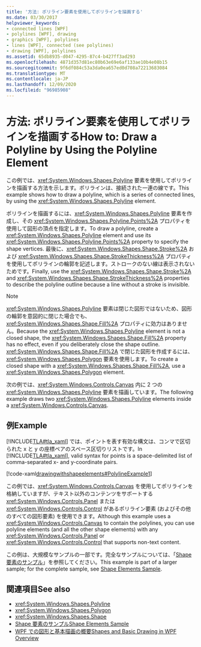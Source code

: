 ```yaml
---
title: '方法: ポリライン要素を使用してポリラインを描画する'
ms.date: 03/30/2017
helpviewer_keywords:
- connected lines [WPF]
- polylines [WPF], drawing
- graphics [WPF], polylines
- lines [WPF], connected (see polylines)
- drawing [WPF], polylines
ms.assetid: 65db8935-d047-4295-87c4-b427ff3ad293
ms.openlocfilehash: 4871d357d81ec80b63e69e6af133ae10b4e08b15
ms.sourcegitcommit: 9f6df084c53a3da0ea657ed0d708a72213683084
ms.translationtype: MT
ms.contentlocale: ja-JP
ms.lasthandoff: 12/09/2020
ms.locfileid: "96985908"
---
```

# <a name="how-to-draw-a-polyline-by-using-the-polyline-element"></a><span data-ttu-id="073dc-102">方法: ポリライン要素を使用してポリラインを描画する</span><span class="sxs-lookup"><span data-stu-id="073dc-102">How to: Draw a Polyline by Using the Polyline Element</span></span>
<span data-ttu-id="073dc-103">この例では、<xref:System.Windows.Shapes.Polyline> 要素を使用してポリラインを描画する方法を示します。ポリラインは、接続された一連の線です。</span><span class="sxs-lookup"><span data-stu-id="073dc-103">This example shows how to draw a polyline, which is a series of connected lines, by using the <xref:System.Windows.Shapes.Polyline> element.</span></span>  
  
 <span data-ttu-id="073dc-104">ポリラインを描画するには、<xref:System.Windows.Shapes.Polyline> 要素を作成し、その <xref:System.Windows.Shapes.Polyline.Points%2A> プロパティを使用して図形の頂点を指定します。</span><span class="sxs-lookup"><span data-stu-id="073dc-104">To draw a polyline, create a <xref:System.Windows.Shapes.Polyline> element and use its <xref:System.Windows.Shapes.Polyline.Points%2A> property to specify the shape vertices.</span></span> <span data-ttu-id="073dc-105">最後に、<xref:System.Windows.Shapes.Shape.Stroke%2A> および <xref:System.Windows.Shapes.Shape.StrokeThickness%2A> プロパティを使用してポリラインの輪郭を記述します。ストロークのない線は表示されないためです。</span><span class="sxs-lookup"><span data-stu-id="073dc-105">Finally, use the <xref:System.Windows.Shapes.Shape.Stroke%2A> and <xref:System.Windows.Shapes.Shape.StrokeThickness%2A> properties to describe the polyline outline because a line without a stroke is invisible.</span></span>  
  
> [!NOTE]
> <span data-ttu-id="073dc-106"><xref:System.Windows.Shapes.Polyline> 要素は閉じた図形ではないため、図形の輪郭を意図的に閉じた場合でも、<xref:System.Windows.Shapes.Shape.Fill%2A> プロパティに効力はありません。</span><span class="sxs-lookup"><span data-stu-id="073dc-106">Because the <xref:System.Windows.Shapes.Polyline> element is not a closed shape, the <xref:System.Windows.Shapes.Shape.Fill%2A> property has no effect, even if you deliberately close the shape outline.</span></span> <span data-ttu-id="073dc-107"><xref:System.Windows.Shapes.Shape.Fill%2A> で閉じた図形を作成するには、<xref:System.Windows.Shapes.Polygon> 要素を使用します。</span><span class="sxs-lookup"><span data-stu-id="073dc-107">To create a closed shape with a <xref:System.Windows.Shapes.Shape.Fill%2A>, use a <xref:System.Windows.Shapes.Polygon> element.</span></span>  
  
 <span data-ttu-id="073dc-108">次の例では、<xref:System.Windows.Controls.Canvas> 内に 2 つの <xref:System.Windows.Shapes.Polyline> 要素を描画しています。</span><span class="sxs-lookup"><span data-stu-id="073dc-108">The following example draws two <xref:System.Windows.Shapes.Polyline> elements inside a <xref:System.Windows.Controls.Canvas>.</span></span>  
  
## <a name="example"></a><span data-ttu-id="073dc-109">例</span><span class="sxs-lookup"><span data-stu-id="073dc-109">Example</span></span>  
 <span data-ttu-id="073dc-110">[!INCLUDE[TLA#tla_xaml](../../../includes/tlasharptla-xaml-md.md)] では、ポイントを表す有効な構文は、コンマで区切られた x と y の座標ペアのスペース区切りリストです。</span><span class="sxs-lookup"><span data-stu-id="073dc-110">In [!INCLUDE[TLA#tla_xaml](../../../includes/tlasharptla-xaml-md.md)], valid syntax for points is a space-delimited list of comma-separated x- and y-coordinate pairs.</span></span>  
  
 [!code-xaml[drawingwithshapeelements#PolylineExample1](~/samples/snippets/csharp/VS_Snippets_Wpf/DrawingWithShapeElements/CS/polylineexample.xaml#polylineexample1)]  
  
 <span data-ttu-id="073dc-111">この例では、<xref:System.Windows.Controls.Canvas> を使用してポリラインを格納していますが、テキスト以外のコンテンツをサポートする <xref:System.Windows.Controls.Panel> または <xref:System.Windows.Controls.Control> があるポリライン要素 (およびその他のすべての図形要素) を使用できます。</span><span class="sxs-lookup"><span data-stu-id="073dc-111">Although this example uses a <xref:System.Windows.Controls.Canvas> to contain the polylines, you can use polyline elements (and all the other shape elements) with any <xref:System.Windows.Controls.Panel> or <xref:System.Windows.Controls.Control> that supports non-text content.</span></span>  
  
 <span data-ttu-id="073dc-112">この例は、大規模なサンプルの一部です。完全なサンプルについては、「[Shape 要素のサンプル](https://github.com/Microsoft/WPF-Samples/tree/master/Graphics/ShapeElements)」を参照してください。</span><span class="sxs-lookup"><span data-stu-id="073dc-112">This example is part of a larger sample; for the complete sample, see [Shape Elements Sample](https://github.com/Microsoft/WPF-Samples/tree/master/Graphics/ShapeElements).</span></span>  
  
## <a name="see-also"></a><span data-ttu-id="073dc-113">関連項目</span><span class="sxs-lookup"><span data-stu-id="073dc-113">See also</span></span>

- <xref:System.Windows.Shapes.Polyline>
- <xref:System.Windows.Shapes.Polygon>
- <xref:System.Windows.Shapes.Shape>
- [<span data-ttu-id="073dc-114">Shape 要素のサンプル</span><span class="sxs-lookup"><span data-stu-id="073dc-114">Shape Elements Sample</span></span>](https://github.com/Microsoft/WPF-Samples/tree/master/Graphics/ShapeElements)
- [<span data-ttu-id="073dc-115">WPF での図形と基本描画の概要</span><span class="sxs-lookup"><span data-stu-id="073dc-115">Shapes and Basic Drawing in WPF Overview</span></span>](shapes-and-basic-drawing-in-wpf-overview.md)
